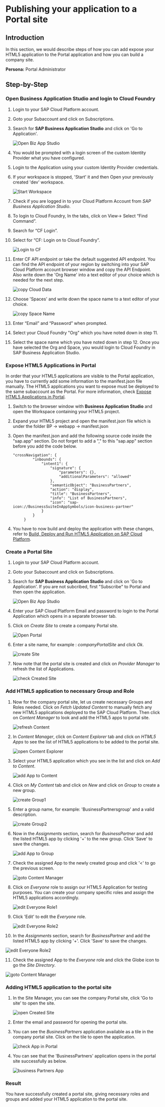 # Publishing your application to a Portal site

## Introduction

In this section, we would describe steps of how you can add expose your HTML5 application to the Portal application and how you can build a company site.

**Persona:** Portal Administrator


## Step-by-Step

### Open Business Application Studio and login to Cloud Foundry

1. Login to your SAP Cloud Platform account. 
2. Goto your Subaccount and click on Subscriptions. 
3. Search for **SAP Business Application Studio** and click on 'Go to Application'. 

   ![Open Biz App Studio](./images/openBizAppStudio.png)
   
4. You would be prompted with a login screen of the custom Identity Provider what you have configured.
5. Login to the Application using your custom Identity Provider credentials.
6. If your workspace is stopped, 'Start' it and then Open your previously created 'dev' workspace.

   ![Start Workspace](./images/startWorkspace.png)
   
7. Check if you are logged in to your Cloud Platform Account from *SAP Business Application Studio*.
8. To login to Cloud Foundry, In the tabs, click on View-> Select “Find Command”.
9. Search for “CF Login”.
10. Select for “CF: Login on to Cloud Foundry”.

    ![Login to CF](./images/loginToCF.png) 
    
11. Enter CF API endpoint or take the default suggested API endpoint. You can find the API endpoint of your region by switching into your SAP Cloud Platform account browser window and copy the API Endpoint. Also write down the 'Org Name' into a text editor of your choice which is needed for the next step.  

    ![copy Cloud Data](./images/copyCloudData.png)
    
12. Choose 'Spaces' and write down the space name to a text editor of your choice. 

    ![copy Space Name](./images/copySpaceName.png)
     
13. Enter “Email” and “Password” when prompted.
14. Select your Cloud Foundry "Org" which you have noted down in step 11. 
15. Select the space name which you have noted down in step 12. Once you have selected the Org and Space, you would login to Cloud Foundry in SAP Business Application Studio.

### Expose HTML5 Applications in Portal

In order that your HTML5 applications are visible to the Portal application, you have to currently add some information to the manifest.json file manually. The HTML5 applications you want to expose must be deployed to the same subaccount as the Portal. For more information, check [Expose HTML5 Applications in Portal]([https://help.sap.com/viewer/ad4b9f0b14b0458cad9bd27bf435637d/Cloud/en-US/3a0e6d6b791c4c2189f6a0a424188362.html).


1. Switch to the browser window with **Business Application Studio** and open the Workspace containing your HTML5 project.
2. Expand your HTML5 project and open the manifest.json file which is under the folder BP -> webapp -> manifest.json 
3. Open the manifest.json and add the following source code inside the "sap.app" section. Do not forget to add a "," to this "sap.app" section before you add the code below.

   ```
   "crossNavigation": {
            "inbounds": {
                "intent1": {
                    "signature": {
                        "parameters": {},
                        "additionalParameters": "allowed"
                    },
                    "semanticObject": "BusinessPartners",
                    "action": "display",
                    "title": "BusinessPartners",
                    "info": "List of BusinessPartners",
                    "icon": "sap-icon://BusinessSuiteInAppSymbols/icon-business-partner"
                }
            }
        }
   ```
4.  You have to now build and deploy the application with these changes, refer to [Build, Deploy and Run HTML5 Application on SAP Cloud Platform](../create-application/buildDeploy/README.md).

### Create a Portal Site

1. Login to your SAP Cloud Platform account. 
2. Goto your Subaccount and click on Subscriptions. 
3. Search for **SAP Business Application Studio** and click on 'Go to Application'. If you are not subcribed, first "Subscribe" to Portal and then open the application. 


   ![Open Biz App Studio](./images/openPortal.png)
   
4. Enter your SAP Cloud Platform Email and password to login to the Portal Application which opens in a separate browser tab.

5. Click on *Create Site* to create a company Portal site.
   
   ![Open Portal](./images/logintoPortal.png)

6. Enter a site name, for example : *companyPortalSite* and click *Ok*.

   ![create Site](./images/createSite.png)
   
7. Now note that the portal site is created and click on *Provider Manager* to refresh the list of Applications. 

   ![check Created Site](./images/checkCreatedSite.png)

### Add HTML5 application to necessary Group and Role
  
1. Now for the company portal site, let us create necessary Groups and Roles needed. Click on *Fetch Updated Content* to manually fetch any new HTML5 applications deployed to the SAP Cloud Platform. Then click on *Content Manager* to look and add the HTML5 apps to portal site.

   ![refresh Content](./images/refreshContent.png)
   
2. In *Content Manager*, click on *Content Explorer* tab and click on *HTML5 Apps* to see the list of HTML5 applications to be added to the portal site.

    ![open Content Explorer](./images/openContentExplorer.png)
    
3. Select your HTML5 application which you see in the list and click on *Add to Content*. 

   ![add App to Content](./images/addApptoContent.png)
   
4. Click on *My Content* tab and click on *New* and click on *Group* to create a new group.

   ![create Group1](./images/createGroup1.png)
   
5. Enter a group name, for example: 'BusinessPartnersgroup' and a valid description.

   ![create Group2](./images/createGroup2.png)
   
6. Now in the *Assignments* section, search for *BusinessPartner* and add the listed HTML5 app by clicking '+' to the new group. Click 'Save' to save the changes.

    ![add App to Group](./images/addApptoGroup.png)

7. Check the assigned App to the newly created group and click '<' to go the previous screen.

   ![goto Content Manager](./images/gotoContentManager.png)
   
8. Click on *Everyone* role to assign our HTML5 Application for testing purposes. You can create your company specific roles and assign the HTML5 applications accordingly.

   ![edit Everyone Role1](./images/editEveryoneRole1.png)
   
9. Click 'Edit' to edit the *Everyone* role.

   ![edit Everyone Role2](./images/editEveryoneRole2.png)
   
10. In the *Assignments* section, search for *BusinessPartner* and add the listed HTML5 app by clicking '+'. Click 'Save' to save the changes.

   ![edit Everyone Role2](./images/editEveryoneRole3.png)
   
11. Check the assigned App to the *Everyone* role and click the Globe icon to go the *Site Directory*.

   ![goto Content Manager](./images/gotoContentManager.png)
   


### Adding HTML5 application to the portal site

1. In the Site Manager, you can see the company Portal site, click 'Go to site' to open the site.

   ![open Created Site](./images/openCreatedSite.png)
   
2. Enter the email and password for opening the portal site.
   
3. You can see the *BusinessPartners* application available as a tile in the company portal site. Click on the tile to open the application.

   ![check App in Portal](./images/checkAppinPortal.png)
   
4. You can see that the 'BusinessPartners' application opens in the portal site successfully as below. 

   ![business Partners App](./images/businessPartnersApp.png)

### Result

You have successfully created a portal site, giving necessary roles and groups and added your HTML5 application to the portal site.
